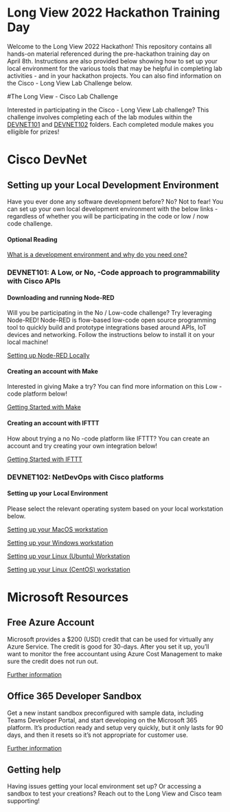 # Long View 2022 Hackathon Training Day

Welcome to the Long View 2022 Hackathon! This repository contains all hands-on material referenced during the pre-hackathon training day on April 8th. Instructions are also provided below showing how to set up your local environment for the various tools that may be helpful in completing lab activities - and in your hackathon projects. You can also find information on the Cisco - Long View Lab Challenge below.

#The Long View - Cisco Lab Challenge

Interested in participating in the Cisco - Long View Lab challenge? This challenge involves completing each of the lab modules within the [DEVNET101](./DEVNET101) and [DEVNET102](./DEVNET102) folders. Each completed module makes you elligible for prizes!

# Cisco DevNet

## Setting up your Local Development Environment

Have you ever done any software development before? No? Not to fear! You can set up your own local development environment with the below links - regardless of whether you will be participating in the code or low / now code challenge.

#### Optional Reading
[What is a development environment and why do you need one?](https://developer.cisco.com/learning/tracks/containers/containers-dev-env-setup/containers-dev-what/step/1)

### DEVNET101: A Low, or No, -Code approach to programmability with Cisco APIs

#### Downloading and running Node-RED

Will you be participating in the No / Low-code challenge? Try leveraging Node-RED! Node-RED is flow-based low-code open source programming tool to quickly build and prototype integrations based around APIs, IoT devices and networking. Follow the instructions below to install it on your local machine!

[Setting up Node-RED Locally](https://nodered.org/docs/getting-started/local)

#### Creating an account with Make

Interested in giving Make a try? You can find more information on this Low -code platform below!

[Getting Started with Make](https://www.make.com/en)

#### Creating an account with IFTTT

How about trying a no No -code platform like IFTTT? You can create an account and try creating your own integration below!

[Getting Started with IFTTT](https://ifttt.com/explore)

### DEVNET102: NetDevOps with Cisco platforms

#### Setting up your Local Environment

Please select the relevant operating system based on your local workstation below.

[Setting up your MacOS workstation](https://developer.cisco.com/learning/tracks/containers/containers-dev-env-setup/containers-dev-mac/step/1)

[Setting up your Windows workstation](https://developer.cisco.com/learning/tracks/containers/containers-dev-env-setup/containers-dev-win/step/1)

[Setting up your Linux (Ubuntu) Workstation](https://developer.cisco.com/learning/tracks/containers/containers-dev-env-setup/containers-dev-ubuntu/step/1)

[Setting up your Linux (CentOS) workstation](https://developer.cisco.com/learning/tracks/containers/containers-dev-env-setup/containers-dev-centos/step/1)

# Microsoft Resources
## Free Azure Account
Microsoft provides a $200 (USD) credit that can be used for virtually any Azure Service.  The credit is good for 30-days.  After you set it up, you’ll want to monitor the free accountant using Azure Cost Management to make sure the credit does not run out. 

[Further information](./MicrosoftResources/AzureSubscription.md)

## Office 365 Developer Sandbox
Get a new instant sandbox preconfigured with sample data, including Teams Developer Portal, and start developing on the Microsoft 365 platform.  It’s production ready and setup very quickly, but it only lasts for 90 days, and then it resets so it’s not appropriate for customer use.  

[Further information](./MicrosoftResources/Office365DeveloperSandbox.md)

## Getting help

Having issues getting your local environment set up? Or accessing a sandbox to test your creations? Reach out to the Long View and Cisco team supporting!
